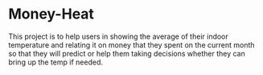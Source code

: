 # Money-Heat
This project is to help users in showing the average of their indoor temperature and relating it on money that they spent on the current month so that they will predict or help them taking decisions whether they can bring up the temp if needed.
